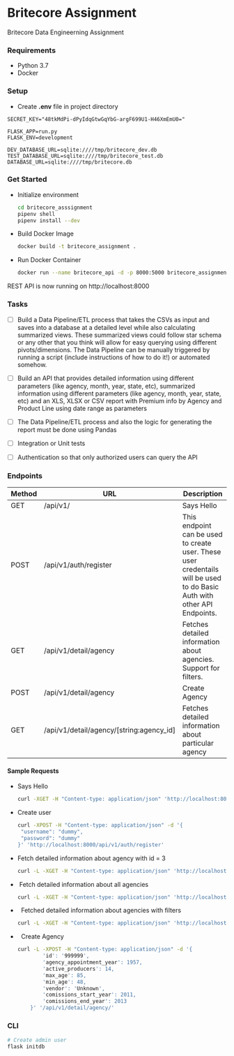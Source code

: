 # Britecore Assignment

Britecore Data Engineerning Assignment

### Requirements

- Python 3.7
- Docker

### Setup

- Create **.env** file in project directory

```
SECRET_KEY="48tkMdPi-dPyIdqGtwGqYbG-argF699U1-H46XmEmU0="

FLASK_APP=run.py
FLASK_ENV=development

DEV_DATABASE_URL=sqlite:////tmp/britecore_dev.db
TEST_DATABASE_URL=sqlite:////tmp/britecore_test.db
DATABASE_URL=sqlite:////tmp/britecore.db
```

### Get Started

- Initialize environment
  
  ```bash
  cd britecore_asssignment
  pipenv shell
  pipenv install --dev
  ```

- Build Docker Image
  
  ```bash
  docker build -t britecore_assignment .
  ```

- Run Docker Container
  
  ```bash
  docker run --name britecore_api -d -p 8000:5000 britecore_assignment:latest
  ```

REST API is now running on http://localhost:8000

### Tasks

- [ ] Build a Data Pipeline/ETL process that takes the CSVs as input and saves into a database at a detailed level while also calculating summarized views. These summarized views could follow star schema or any other that you think will allow for easy querying using different pivots/dimensions. The Data Pipeline can be manually triggered by running a script (include instructions of how to do it!) or automated somehow.

- [ ] Build an API that provides detailed information using different parameters (like agency, month, year, state, etc), summarized information using different parameters (like agency, month, year, state, etc) and an XLS, XLSX or CSV report with Premium info by Agency and Product Line using date range as parameters

- [ ] The Data Pipeline/ETL process and also the logic for generating the report must be done using Pandas

- [ ] Integration or Unit tests

- [ ] Authentication so that only authorized users can query the API

### Endpoints

| Method | URL                                      | Description                                                                                                              |
| ------ | ---------------------------------------- | ------------------------------------------------------------------------------------------------------------------------ |
| GET    | /api/v1/                                 | Says Hello                                                                                                               |
| POST   | /api/v1/auth/register                    | This endpoint can be used to create user. These user credentails will be used to do Basic Auth with other API Endpoints. |
| GET    | /api/v1/detail/agency                    | Fetches detailed information about agencies. Support for filters.                                                        |
| POST   | /api/v1/detail/agency                    | Create Agency                                                                                                            |
| GET    | /api/v1/detail/agency/[string:agency_id] | Fetches detailed information about particular agency                                                                     |

#### Sample Requests

- Says Hello
  
  ```bash
  curl -XGET -H "Content-type: application/json" 'http://localhost:8000/api/v1/'
  ```

- Create user
  
  ```bash
  curl -XPOST -H "Content-type: application/json" -d '{
   "username": "dummy",
   "password": "dummy"
  }' 'http://localhost:8000/api/v1/auth/register'
  
  ```

- Fetch detailed information about agency with id = 3
  
  ```bash
  curl -L -XGET -H "Content-type: application/json" 'http://localhost:8000/api/v1/detail/agency/3'
  ```

-  Fetch detailed information about all agencies 
  
  ```bash
  curl -L -XGET -H "Content-type: application/json" 'http://localhost:8000/api/v1/detail/agency'
  ```

-   Fetched detailed information about agencies with filters
  
  ```bash
  curl -L -XGET -H "Content-type: application/json" 'http://localhost:8000/api/v1/detail/agency?agency_appointment_year=1957'
  ```

-   Create Agency
  
  ```bash
  curl -L -XPOST -H "Content-type: application/json" -d '{
          'id': '999999',
          'agency_appointment_year': 1957,
          'active_producers': 14,
          'max_age': 85,
          'min_age': 48,
          'vendor': 'Unknown',
          'comissions_start_year': 2011,
          'comissions_end_year': 2013
      }' '/api/v1/detail/agency/'
  ```

### CLI

```bash
# Create admin user
flask initdb
```
